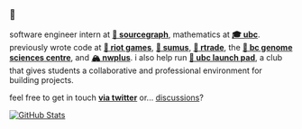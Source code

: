 ### 👋 

software engineer intern at [**🔎 sourcegraph**](https://bobheadxi.dev/sourcegraph), mathematics at [**🎓 ubc**](https://ubc.ca/). previously wrote code at [**👊 riot games**](https://bobheadxi.dev/riot-games/), [**🏡 sumus**](https://bobheadxi.dev/sumus/), [**🚢 rtrade**](https://bobheadxi.dev/rtrade-techologies/), the [**💊 bc genome sciences centre**](https://bobheadxi.dev/bcgsc/), and [**🏔️ nwplus**](https://bobheadxi.dev/nwhacks2019/). i also help run [**🚀 ubc launch pad**](https://ubclaunchpad.com/), a club that gives students a collaborative and professional environment for building projects.

feel free to get in touch [**via twitter**](https://twitter.com/bobheadxi) or... [discussions](https://github.com/bobheadxi/bobheadxi/discussions)?

[![GitHub Stats](https://github-readme-stats.vercel.app/api?username=bobheadxi&hide=stars,contribs&show_icons=true&hide_title=true&hide_rank=true&count_private=true&icon_color=5A85F3&include_all_commits=true&theme=dark)](https://bobheadxi.dev/open-source/)
